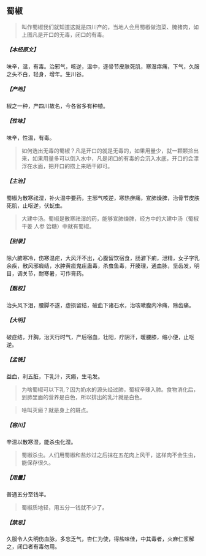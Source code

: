 ## 蜀椒

> 叫作蜀椒我们就知道这就是四川产的，当地人会用蜀椒做泡菜、腌猪肉，如上图凡是开口的无毒，闭口的有毒。

##### 【本经原文】
味辛，温，有毒。治邪气，咳逆，温中，逐骨节皮肤死肌，寒湿瘁痛，下气，久服之头不白，轻身，增年。生川谷。
##### 【产地】
椒之一种，产四川故名，今各省多有种植。
##### 【性味】
味辛，性温，有毒。

> 如何选出无毒的蜀椒？凡是开口的就是无毒的，如果用量少，就一颗颗捡出来，如果用量多可以倒入水中，凡是闭口的有毒的会沉入水底，开口的会漂浮在水面，把开口的捞上来晒干即可。

##### 【主治】
蜀椒为散寒祛湿，补火温中要药，主邪气咳逆，寒热痹痛，宣肺燥脾，治骨节皮肤死肌，止呕逆，伏蚘虫。

> 大建中汤。蜀椒是散寒祛湿的药，能够宣肺燥脾，经方中的大建中汤（蜀椒 干姜 人参 饴糖）中就有蜀椒。

##### 【别录】
除六腑寒冷，伤寒温疟，大风汗不出，心腹留饮宿食，肠澼下痢，泄精，女子字乳余疾，散风邪瘕结，水肿黄疸鬼疰蛊毒，杀虫鱼毒，开腠理，通血脉，坚齿发，明目，调关节，耐寒暑，可作膏药。
##### 【甄权】
治头风下泪，腰脚不遂，虚损留结，破血下诸石水，治咳嗽腹内冷痛，除齿痛。
##### 【大明】
破症结，开胸，治天行时气，产后宿血，壮阳，疗阴汗，暖腰膝，缩小便，止呕逆。
##### 【孟铣】
益血，利五脏，下乳汁，灭瘢，生毛发。

> 为啥蜀椒可以下乳？因为奶水的源头经过肺，蜀椒辛辣入肺。食物消化后，到肺里面的营养是白色，所以排出的乳汁就是白色。

> 啥叫灭瘢？就是身上的斑点。

##### 【容川】
辛温以散寒湿，能杀虫化湿。

> 蜀椒杀虫。人们用蜀椒和盐炒过之后抹在五花肉上风干，这样肉不会生虫，能保存很久。

##### 【用量】
普通五分至钱半。

> 蜀椒质地轻，用五分一钱就不少了。

##### 【禁忌】
久服令人失明伤血脉，多忘乏气，杏仁为使，得盐味佳，中其毒者，火麻仁浆解之，闭口者有毒勿用。